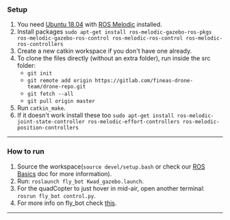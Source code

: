 ### Setup

1. You need [Ubuntu 18.04](http://releases.ubuntu.com/18.04.4/) with [ROS Melodic](http://wiki.ros.org/melodic/Installation/Ubuntu) installed.
2. Install packages `sudo apt-get install ros-melodic-gazebo-ros-pkgs ros-melodic-gazebo-ros-control ros-melodic-ros-control ros-melodic-ros-controllers`
3. Create a new catkin workspace if you don't have one already.
4. To clone the files directly (without an extra folder), run inside the src folder:
    - `git init`
    - `git remote add origin https://gitlab.com/fineas-drone-team/drone-repo.git`
    - `git fetch --all`
    - `git pull origin master`
5. Run `catkin_make`.
6. If it doesn't work install these too `sudo apt-get install ros-melodic-joint-state-controller ros-melodic-effort-controllers ros-melodic-position-controllers`

----

### How to run

1. Source the workspace(`source devel/setup.bash` or check our [ROS Basics](https://docs.google.com/document/d/1HTMq7Cwe4MZPlNUSJqRnfYy1TClEv3lscJfn8Ei_yrE/edit?usp=sharing) doc for more information).
2. Run: `roslaunch fly_bot Kwad_gazebo.launch`.
3. For the quadCopter to just hover in mid-air, open another terminal: `rosrun fly_bot control.py`.
4. For more info on fly_bot check [this](https://github.com/NishanthARao/ROS-Quadcopter-Simulation).

----

